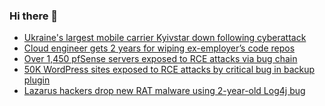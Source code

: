 ### Hi there 👋

<!--START_SECTION:feed-->
* [Ukraine's largest mobile carrier Kyivstar down following cyberattack](https://www.bleepingcomputer.com/news/security/ukraines-largest-mobile-carrier-kyivstar-down-following-cyberattack/)
* [Cloud engineer gets 2 years for wiping ex-employer’s code repos](https://www.bleepingcomputer.com/news/security/cloud-engineer-gets-2-years-for-wiping-ex-employers-code-repos/)
* [Over 1,450 pfSense servers exposed to RCE attacks via bug chain](https://www.bleepingcomputer.com/news/security/over-1-450-pfsense-servers-exposed-to-rce-attacks-via-bug-chain/)
* [50K WordPress sites exposed to RCE attacks by critical bug in backup plugin](https://www.bleepingcomputer.com/news/security/50k-wordpress-sites-exposed-to-rce-attacks-by-critical-bug-in-backup-plugin/)
* [Lazarus hackers drop new RAT malware using 2-year-old Log4j bug](https://www.bleepingcomputer.com/news/security/lazarus-hackers-drop-new-rat-malware-using-2-year-old-log4j-bug/)
<!--END_SECTION:feed-->

<!--
**frankenk/frankenk** is a ✨ _special_ ✨ repository because its `README.md` (this file) appears on your GitHub profile.

Here are some ideas to get you started:

- 🔭 I’m currently working on ...
- 🌱 I’m currently learning ...
- 👯 I’m looking to collaborate on ...
- 🤔 I’m looking for help with ...
- 💬 Ask me about ...
- 📫 How to reach me: ...
- 😄 Pronouns: ...
- ⚡ Fun fact: ...
-->



